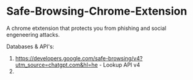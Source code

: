 # Safe-Browsing-Chrome-Extension
A chrome etxtension that protects you from phishing and social engeneering attacks.

Databases & API's:
  1. https://developers.google.com/safe-browsing/v4?utm_source=chatgpt.com&hl=he - Lookup API v4
  2. 
